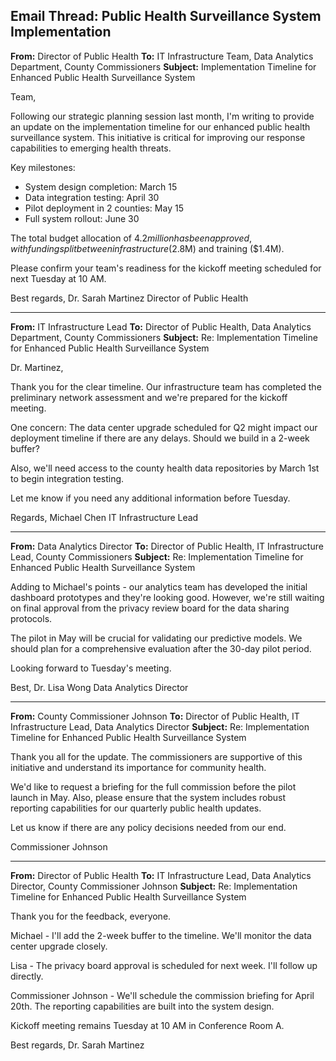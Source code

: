 ## Email Thread: Public Health Surveillance System Implementation

**From:** Director of Public Health
**To:** IT Infrastructure Team, Data Analytics Department, County Commissioners
**Subject:** Implementation Timeline for Enhanced Public Health Surveillance System

Team,

Following our strategic planning session last month, I'm writing to provide an update on the implementation timeline for our enhanced public health surveillance system. This initiative is critical for improving our response capabilities to emerging health threats.

Key milestones:
- System design completion: March 15
- Data integration testing: April 30
- Pilot deployment in 2 counties: May 15
- Full system rollout: June 30

The total budget allocation of $4.2 million has been approved, with funding split between infrastructure ($2.8M) and training ($1.4M).

Please confirm your team's readiness for the kickoff meeting scheduled for next Tuesday at 10 AM.

Best regards,
Dr. Sarah Martinez
Director of Public Health

---

**From:** IT Infrastructure Lead
**To:** Director of Public Health, Data Analytics Department, County Commissioners
**Subject:** Re: Implementation Timeline for Enhanced Public Health Surveillance System

Dr. Martinez,

Thank you for the clear timeline. Our infrastructure team has completed the preliminary network assessment and we're prepared for the kickoff meeting.

One concern: The data center upgrade scheduled for Q2 might impact our deployment timeline if there are any delays. Should we build in a 2-week buffer?

Also, we'll need access to the county health data repositories by March 1st to begin integration testing.

Let me know if you need any additional information before Tuesday.

Regards,
Michael Chen
IT Infrastructure Lead

---

**From:** Data Analytics Director
**To:** Director of Public Health, IT Infrastructure Lead, County Commissioners
**Subject:** Re: Implementation Timeline for Enhanced Public Health Surveillance System

Adding to Michael's points - our analytics team has developed the initial dashboard prototypes and they're looking good. However, we're still waiting on final approval from the privacy review board for the data sharing protocols.

The pilot in May will be crucial for validating our predictive models. We should plan for a comprehensive evaluation after the 30-day pilot period.

Looking forward to Tuesday's meeting.

Best,
Dr. Lisa Wong
Data Analytics Director

---

**From:** County Commissioner Johnson
**To:** Director of Public Health, IT Infrastructure Lead, Data Analytics Director
**Subject:** Re: Implementation Timeline for Enhanced Public Health Surveillance System

Thank you all for the update. The commissioners are supportive of this initiative and understand its importance for community health.

We'd like to request a briefing for the full commission before the pilot launch in May. Also, please ensure that the system includes robust reporting capabilities for our quarterly public health updates.

Let us know if there are any policy decisions needed from our end.

Commissioner Johnson

---

**From:** Director of Public Health
**To:** IT Infrastructure Lead, Data Analytics Director, County Commissioner Johnson
**Subject:** Re: Implementation Timeline for Enhanced Public Health Surveillance System

Thank you for the feedback, everyone.

Michael - I'll add the 2-week buffer to the timeline. We'll monitor the data center upgrade closely.

Lisa - The privacy board approval is scheduled for next week. I'll follow up directly.

Commissioner Johnson - We'll schedule the commission briefing for April 20th. The reporting capabilities are built into the system design.

Kickoff meeting remains Tuesday at 10 AM in Conference Room A.

Best regards,
Dr. Sarah Martinez